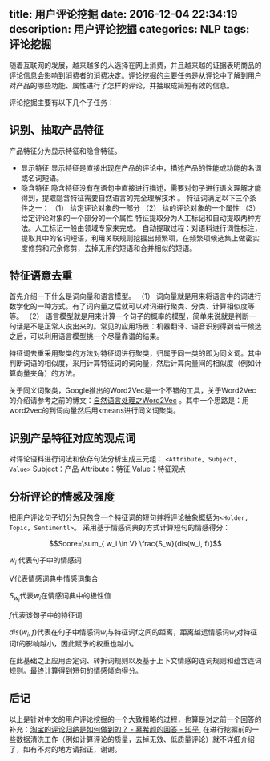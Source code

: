 title: 用户评论挖掘
date: 2016-12-04 22:34:19
description: 用户评论挖掘
categories: NLP
tags: 评论挖掘
---

随着互联网的发展，越来越多的人选择在网上消费，并且越来越的证据表明商品的评论信息会影响到消费者的消费决定。评论挖掘的主要任务是从评论中了解到用户对产品的哪些功能、属性进行了怎样的评论，并抽取成简短有效的信息。

评论挖掘主要有以下几个子任务：

## 识别、抽取产品特征
产品特征分为显示特征和隐含特征。
* 显示特征
显示特征是直接出现在产品的评论中，描述产品的性能或功能的名词或名词短语。
* 隐含特征
隐含特征没有在语句中直接进行描述，需要对句子进行语义理解才能得到，提取隐含特征需要自然语言的完全理解技术 。
特征词满足以下三个条件之一：
（1） 给定评论对象的一部分
（2） 给的评论对象的一个属性
（3）	给定评论对象的一个部分的一个属性
特征提取分为人工标记和自动提取两种方法。人工标记一般由领域专家来完成。
自动提取过程：对语料进行词性标注，提取其中的名词短语，利用关联规则挖掘出频繁项，在频繁项候选集上做密实度修剪和冗余修剪，去掉无用的短语和合并相似的短语。

## 特征语意去重
首先介绍一下什么是词向量和语言模型。
（1） 词向量就是用来将语言中的词进行数学化的一种方式。有了词向量之后就可以对词进行聚类、分类、计算相似度等等。
（2） 语言模型就是用来计算一个句子的概率的模型，简单来说就是判断一句话是不是正常人说出来的。常见的应用场景：机器翻译、语音识别得到若干候选之后，可以利用语言模型挑一个尽量靠谱的结果。

特征词去重采用聚类的方法对特征词进行聚类，归属于同一类的即为同义词。其中判断词语的相似度，采用计算特征词的词向量，然后计算向量间的相似度（例如计算向量夹角）的方法。

关于同义词聚类，Google推出的Word2Vec是一个不错的工具，关于Word2Vec的介绍请参考之前的博文：[自然语言处理之Word2Vec](http://blog.163.com/xh_ding/blog/static/1939032892014312102457581) 。其中一个思路是：用word2vec的到词向量然后用kmeans进行同义词聚类。


## 识别产品特征对应的观点词
对评论语料进行词法和依存句法分析生成三元组：
`<Attribute, Subject, Value>`
Subject：产品
Attribute：特征
Value：特征观点

## 分析评论的情感及强度
把用户评论句子切分为只包含一个特征词的短句并将评论抽象概括为`<Holder, Topic, Sentimentl>`。
采用基于情感词典的方式计算短句的情感得分：


$$Score=\sum_{ w_i \in V} \frac{S_w}{dis(w_i, f)}$$

$w_i$ 代表句子中的情感词

V代表情感词典中情感词集合

$S_{w_i}$代表$w_i$在情感词典中的极性值

$f$代表该句子中的特征词

$dis(w_i, f)$代表在句子中情感词$w_i$与特征词f之间的距离，距离越远情感词$w_i$对特征词f的影响越小，因此赋予的权重也越小。

在此基础之上应用否定词、转折词规则以及基于上下文情感的连词规则和蕴含连词规则。最终计算得到短句的情感倾向得分。

## 后记
以上是针对中文的用户评论挖掘的一个大致粗略的过程，也算是对之前一个回答的补充：[淘宝的评论归纳是如何做到的？ - 慕希颜的回答 - 知乎 ](https://www.zhihu.com/question/20905103/answer/16628186)
在进行挖掘前的一些数据清洗工作（例如计算评论的质量，去掉无效、低质量评论）就不详细介绍了，如有不对的地方请指正，谢谢。





